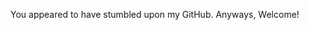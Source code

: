 You appeared to have stumbled upon my GitHub.
Anyways, Welcome!

<!---
Chris2918/Chris2918 is a ✨ special ✨ repository because its `README.md` (this file) appears on your GitHub profile.
You can click the Preview link to take a look at your changes.
--->
